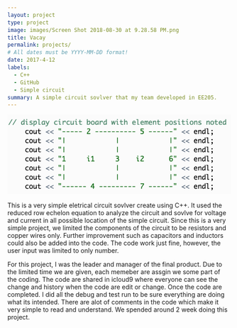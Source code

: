 ```yaml
---
layout: project
type: project
image: images/Screen Shot 2018-08-30 at 9.28.58 PM.png
title: Vacay
permalink: projects/
# All dates must be YYYY-MM-DD format!
date: 2017-4-12
labels:
  - C++
  - GitHub
  - Simple circuit 
summary: A simple circuit sovlver that my team developed in EE205.
---
```


<img class="ui medium right floated rounded image" src="../images/simple circuit.png">

This is a very simple eletrical circuit sovlver create using C++. It used the reduced row echelon equation to analyze the circuit and sovlve for voltage and current in all possible location of the simple circuit. Since this is a very simple project, we limited the components of the circuit to be resistors and copper wires only. Further improvement such as capacitors and inductors could also be added into the code. The code work just fine, however, the user input was limited to only number.  

For this project, I was the leader and manager of the final product. Due to the limited time we are given, each memeber are assgin we some part of the coding. The code are shared in icloud9 where everyone can see the change and history when the code are edit or change. Once the code are completed. I did all the debug and test run to be sure everything are doing what its intended. There are alot of comments in the code which make it very simple to read and understand. We spended around 2 week doing this project. 
</div>

